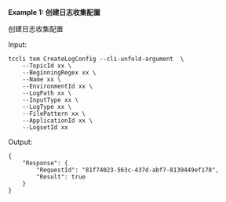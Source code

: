 **Example 1: 创建日志收集配置**

创建日志收集配置

Input: 

```
tccli tem CreateLogConfig --cli-unfold-argument  \
    --TopicId xx \
    --BeginningRegex xx \
    --Name xx \
    --EnvironmentId xx \
    --LogPath xx \
    --InputType xx \
    --LogType xx \
    --FilePattern xx \
    --ApplicationId xx \
    --LogsetId xx
```

Output: 
```
{
    "Response": {
        "RequestId": "81f74023-563c-437d-abf7-8139449ef178",
        "Result": true
    }
}
```

